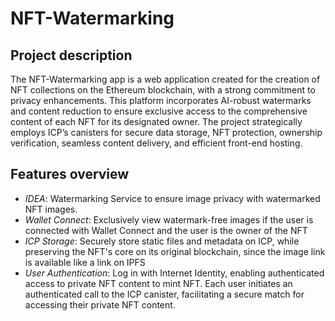 # NFT-Watermarking
## Project description
The NFT-Watermarking app is a web application created for the creation of NFT collections on the Ethereum blockchain, with a strong commitment to privacy enhancements. This platform incorporates AI-robust watermarks and content reduction to ensure exclusive access to the comprehensive content of each NFT for its designated owner. The project strategically employs ICP’s canisters for secure data storage, NFT protection, ownership verification, seamless content delivery, and efficient front-end hosting.

## Features overview
- *IDEA*: Watermarking Service to ensure image privacy with watermarked NFT images.
- *Wallet Connect*: Exclusively view watermark-free images if the user is connected with Wallet Connect and the user is the owner of the NFT
- *ICP Storage*: Securely store static files and metadata on ICP, while preserving the NFT's core on its original blockchain, since the image link is available like a link on IPFS
- *User Authentication*: Log in with Internet Identity, enabling authenticated access to private NFT content to mint NFT. Each user initiates an authenticated call to the ICP canister, facilitating a secure match for accessing their private NFT content.
